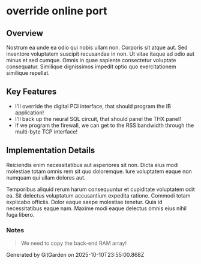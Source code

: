 # override online port

## Overview
Nostrum ea unde ea odio qui nobis ullam non. Corporis sit atque aut. Sed inventore voluptatem suscipit recusandae in non. Ut vitae itaque ad odio aut minus et sed cumque. Omnis in quae sapiente consectetur voluptate consequatur. Similique dignissimos impedit optio quo exercitationem similique repellat.

## Key Features
- I'll override the digital PCI interface, that should program the IB application!
- I'll back up the neural SQL circuit, that should panel the THX panel!
- If we program the firewall, we can get to the RSS bandwidth through the multi-byte TCP interface!

## Implementation Details
Reiciendis enim necessitatibus aut asperiores sit non. Dicta eius modi molestiae totam omnis rem sit quo doloremque. Iure voluptatem eaque non numquam qui ullam dolores aut.
 Temporibus aliquid rerum harum consequuntur et cupiditate voluptatem odit ea. Sit delectus voluptatum accusantium expedita ratione. Commodi totam explicabo officiis. Dolor eaque saepe molestiae tenetur. Quia id necessitatibus eaque nam. Maxime modi eaque delectus omnis eius nihil fuga libero.

### Notes
> We need to copy the back-end RAM array!

Generated by GitGarden on 2025-10-10T23:55:00.868Z